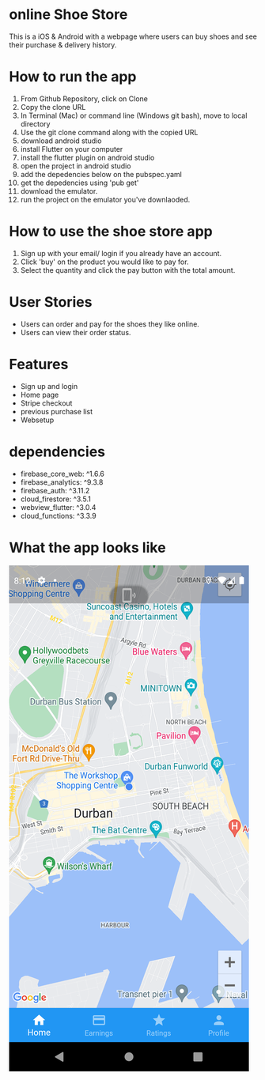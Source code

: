 # online Shoe Store
 This is a iOS & Android with a webpage where users can buy shoes and see their purchase & delivery history.
 
# How to run the app
1. From Github Repository, click on Clone
2. Copy the clone URL
3. In Terminal (Mac) or command line (Windows git bash), move to local directory
4. Use the git clone command along with the copied URL
5. download android studio
6. install Flutter on your computer
7. install the flutter plugin on android studio
8. open the project in android studio
9. add the depedencies below on the pubspec.yaml
10. get the depedencies using 'pub get'
11. download the emulator. 
12. run the project on the emulator you've downlaoded.

# How to use the shoe store app
1. Sign up with your email/ login if you already have an account.
2. Click 'buy' on the product you would like to pay for.
3. Select the quantity and click the pay button with the total amount.

# User Stories
- Users can order and pay for the shoes they like online.
- Users can view their order status.

# Features
  - Sign up and login
  - Home page
  - Stripe checkout 
  - previous purchase list
  - Websetup
  
# dependencies
- firebase_core_web: ^1.6.6
- firebase_analytics: ^9.3.8
- firebase_auth: ^3.11.2
- cloud_firestore: ^3.5.1
- webview_flutter: ^3.0.4
- cloud_functions: ^3.3.9

# What the app looks like
![alt text](https://github.com/LungeloMageba/Drivers-Taxi-App/blob/master/Screenshots/Screenshot_1667499125.png)

